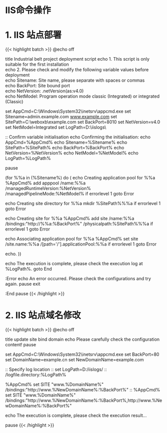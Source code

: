 # IIS命令操作

# 1. IIS 站点部署
{{< highlight batch >}}
@echo off

title Industrial belt project deployment script 
echo 1. This script is only suitable for the first installation  
echo 2. Please check and modify the following variable values before deployment  
echo   Sitename: Site name, please separate with spaces or commas  
echo   BackPort: Site bound port  
echo   NetVersion: .netVersion(as:v4.0)  
echo   NetModel: Program operation mode classic (Integrated) or integrated (Classic)

set AppCmd=C:\Windows\System32\inetsrv\appcmd.exe
set Sitename=admin.example.com www.example.com
set SitePath=C:\weboxb\example.com
set BackPort=8010
set NetVersion=v4.0
set NetModel=Integrated
set LogPath=D:\iislogs\

:: Confirm variable initialisation
echo Confirming the initialisation:
echo AppCmd=%AppCmd%
echo Sitename=%Sitename%
echo SitePath=%SitePath%
echo BackPort=%BackPort%
echo NetVersion=%NetVersion%
echo NetModel=%NetModel%
echo LogPath=%LogPath%

pause

(for %%a in (%Sitename%) do ( 
  echo Creating application pool for %%a
  %AppCmd% add apppool /name:%%a /managedRuntimeVersion:%NetVersion% /managedPipelineMode:%NetModel%
  if errorlevel 1 goto Error
  
  echo Creating site directory for %%a
  mkdir %SitePath%\%%a
  if errorlevel 1 goto Error
  
  echo Creating site for %%a
  %AppCmd% add site /name:%%a /bindings:"http://%%a:%BackPort%" /physicalpath:%SitePath%\%%a
  if errorlevel 1 goto Error
  
  echo Associating application pool for %%a
  %AppCmd% set site /site.name:%%a /[path='/'].applicationPool:%%a
  if errorlevel 1 goto Error

  echo.
))

echo The execution is complete, please check the execution log at %LogPath%.
goto End

:Error
echo An error occurred. Please check the configurations and try again.
pause
exit

:End
pause
{{< /highlight >}}

# 2. IIS 站点域名修改 
{{< highlight batch >}}
@echo off

title update site bind domain 
echo Please carefully check the configuration content!
pause

set AppCmd=C:\Windows\System32\inetsrv\appcmd.exe
set BackPort=80
set DomainName=example.cn
set NewDomainName=example.com

:: Specify log location
:: set LogPath=D:/iislogs/
:: /logfile.directory:%LogPath%

%AppCmd% set SITE "www.%DomainName%" /bindings:"http://www.%NewDomainName%:%BackPort%"
:: %AppCmd% set SITE "www.%DomainName%" /bindings:"http://www.%NewDomainName%:%BackPort%,http://www.%NewDomainName%:%BackPort%"

echo The execution is complete, please check the execution result...

pause
{{< /highlight >}}
